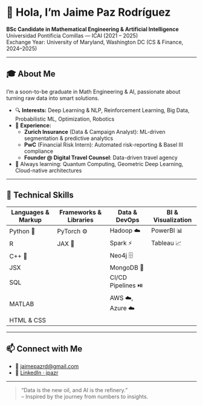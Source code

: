 # 👋 Hola, I’m Jaime Paz Rodríguez

**BSc Candidate in Mathematical Engineering & Artificial Intelligence**  
Universidad Pontificia Comillas — ICAI (2021 – 2025)  
Exchange Year: University of Maryland, Washington DC (CS & Finance, 2024–2025)

---

## 🎓 About Me
I’m a soon-to-be graduate in Math Engineering & AI, passionate about turning raw data into smart solutions.  
- 🔍 **Interests:** Deep Learning & NLP, Reinforcement Learning, Big Data, Probabilistic ML, Optimization, Robotics  
- 💼 **Experience:**  
  - **Zurich Insurance** (Data & Campaign Analyst): ML-driven segmentation & predictive analytics  
  - **PwC** (Financial Risk Intern): Automated risk-reporting & Basel III compliance  
  - **Founder @ Digital Travel Counsel**: Data-driven travel agency  
- 🌱 Always learning: Quantum Computing, Geometric Deep Learning, Cloud-native architectures

---

## 🔧 Technical Skills

| Languages & Markup           | Frameworks & Libraries     | Data & DevOps                          | BI & Visualization    |
|------------------------------|----------------------------|----------------------------------------|-----------------------|
| Python 🐍                    | PyTorch ⚙️                  | Hadoop ☁️                              | PowerBI 📊            |
| R                            | JAX 🔗                     | Spark ⚡                                | Tableau 📈            |
| C++ 🔵                       |                            | Neo4j 🗄️                               |                       |
| JSX                          |                            | MongoDB 🍃                              |                       |
| SQL                          |                            | CI/CD Pipelines ⏯️                      |                       |
| MATLAB                       |                            | AWS ☁️, Azure ☁️                        |                       |
| HTML & CSS                   |                            |                                        |                       |

---

## 📫 Connect with Me

- 📧 [jaimepazrd@gmail.com](mailto:jaimepazrd@gmail.com)  
- 🔗 [LinkedIn · jpazr](https://www.linkedin.com/in/jpazr)

---

> “Data is the new oil, and AI is the refinery.”  
> – Inspired by the journey from numbers to insights.


